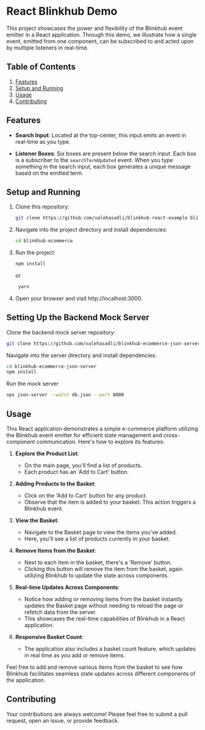 # React Blinkhub Demo

This project showcases the power and flexibility of the Blinkhub event emitter in a React application. Through this demo, we illustrate how a single event, emitted from one component, can be subscribed to and acted upon by multiple listeners in real-time.

## Table of Contents

1. [Features](#features)
2. [Setup and Running](#setup-and-running)
3. [Usage](#usage)
4. [Contributing](#contributing)

## Features

- **Search Input**: Located at the top-center, this input emits an event in real-time as you type.

- **Listener Boxes**: Six boxes are present below the search input. Each box is a subscriber to the `searchTermUpdated` event. When you type something in the search input, each box generates a unique message based on the emitted term.

## Setup and Running

1. Clone this repository:
   ```bash
   git clone https://github.com/valehasadli/blinkhub-react-example blinkhub-ecommerce
   ```
   
2. Navigate into the project directory and install dependencies:
    ```bash
   cd blinkhub-ecommerce
   ```
   
3. Run the project:
   ```bash
   npm install
   ```
   or 
   ```bash
    yarn
    ```
   
4. Open your browser and visit http://localhost:3000.

## Setting Up the Backend Mock Server

Clone the backend mock server repository:
```bash
git clone https://github.com/valehasadli/blinkhub-ecommerce-json-server
```
Navigate into the server directory and install dependencies:
```bash
cd blinkhub-ecommerce-json-server
npm install
```
Run the mock server
```bash
npx json-server --watch db.json --port 8000
```


## Usage
This React application demonstrates a simple e-commerce platform utilizing the Blinkhub event emitter for efficient state management and cross-component communication. Here's how to explore its features:

1. **Explore the Product List**:
   - On the main page, you'll find a list of products.
   - Each product has an 'Add to Cart' button.

2. **Adding Products to the Basket**:
   - Click on the 'Add to Cart' button for any product.
   - Observe that the item is added to your basket. This action triggers a Blinkhub event.

3. **View the Basket**:
   - Navigate to the Basket page to view the items you've added.
   - Here, you'll see a list of products currently in your basket.

4. **Remove Items from the Basket**:
   - Next to each item in the basket, there's a 'Remove' button.
   - Clicking this button will remove the item from the basket, again utilizing Blinkhub to update the state across components.

5. **Real-time Updates Across Components**:
   - Notice how adding or removing items from the basket instantly updates the Basket page without needing to reload the page or refetch data from the server.
   - This showcases the real-time capabilities of Blinkhub in a React application.

6. **Responsive Basket Count**:
   - The application also includes a basket count feature, which updates in real time as you add or remove items.

Feel free to add and remove various items from the basket to see how Blinkhub facilitates seamless state updates across different components of the application.


## Contributing

Your contributions are always welcome! Please feel free to submit a pull request, open an issue, or provide feedback.
